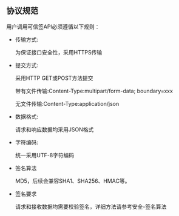 ## 协议规范


用户调用可信签API必须遵循以下规则：

* 传输方式:
	
	为保证接口安全性，采用HTTPS传输
* 提交方式:	
	
	采用HTTP GET或POST方法提交
	
	带有文件传输:Content-Type:multipart/form-data; boundary=xxx
	
	无文件传输:Content-Type:application/json
* 数据格式:	

	请求和响应数据均采用JSON格式
* 字符编码:	
	
	统一采用UTF-8字符编码
* 签名算法	
	
	MD5，后续会兼容SHA1、SHA256、HMAC等。
* 签名要求	
	
	请求和接收数据均需要校验签名，详细方法请参考安全-签名算法